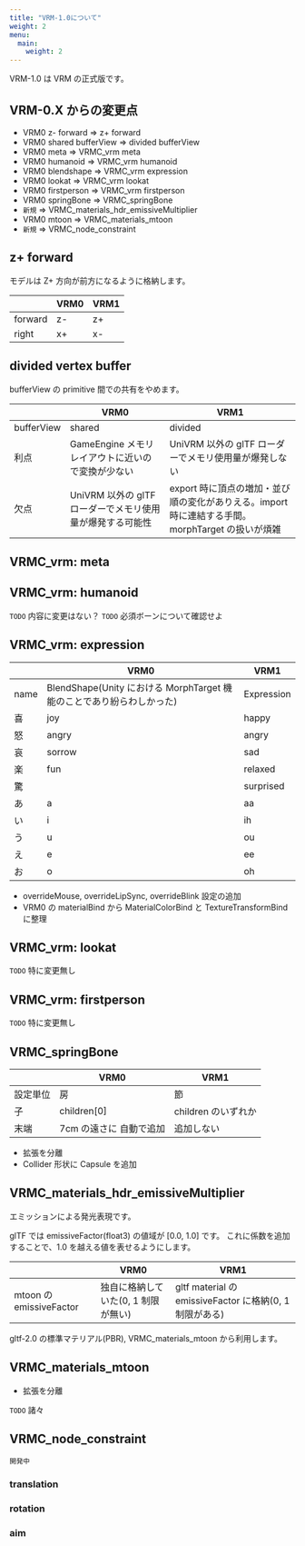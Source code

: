 ```yaml
---
title: "VRM-1.0について"
weight: 2
menu:
  main:
    weight: 2
---
```


VRM-1.0 は VRM の正式版です。

## VRM-0.X からの変更点

- VRM0 z- forward => z+ forward
- VRM0 shared bufferView => divided bufferView
- VRM0 meta => VRMC_vrm meta
- VRM0 humanoid => VRMC_vrm humanoid
- VRM0 blendshape => VRMC_vrm expression
- VRM0 lookat => VRMC_vrm lookat
- VRM0 firstperson => VRMC_vrm firstperson
- VRM0 springBone => VRMC_springBone
- `新規` => VRMC_materials_hdr_emissiveMultiplier
- VRM0 mtoon => VRMC_materials_mtoon
- `新規` => VRMC_node_constraint

## z+ forward

モデルは Z+ 方向が前方になるように格納します。

|         | VRM0 | VRM1 |
| ------- | ---- | ---- |
| forward | z-   | z+   |
| right   | x+   | x-   |

## divided vertex buffer

bufferView の primitive 間での共有をやめます。

|            | VRM0                                                      | VRM1                                                                                             |
| ---------- | --------------------------------------------------------- | ------------------------------------------------------------------------------------------------ |
| bufferView | shared                                                    | divided                                                                                          |
| 利点       | GameEngine メモリレイアウトに近いので変換が少ない         | UniVRM 以外の glTF ローダーでメモリ使用量が爆発しない                                            |
| 欠点       | UniVRM 以外の glTF ローダーでメモリ使用量が爆発する可能性 | export 時に頂点の増加・並び順の変化がありえる。import 時に連結する手間。morphTarget の扱いが煩雑 |

## VRMC_vrm: meta

## VRMC_vrm: humanoid

`TODO` 内容に変更はない？
`TODO` 必須ボーンについて確認せよ

## VRMC_vrm: expression

|      | VRM0                                                                  | VRM1       |
| ---- | --------------------------------------------------------------------- | ---------- |
| name | BlendShape(Unity における MorphTarget 機能のことであり紛らわしかった) | Expression |
| 喜   | joy                                                                   | happy      |
| 怒   | angry                                                                 | angry      |
| 哀   | sorrow                                                                | sad        |
| 楽   | fun                                                                   | relaxed    |
| 驚   |                                                                       | surprised  |
| あ   | a                                                                     | aa         |
| い   | i                                                                     | ih         |
| う   | u                                                                     | ou         |
| え   | e                                                                     | ee         |
| お   | o                                                                     | oh         |

- overrideMouse, overrideLipSync, overrideBlink 設定の追加
- VRM0 の materialBind から MaterialColorBind と TextureTransformBind に整理

## VRMC_vrm: lookat

`TODO` 特に変更無し

## VRMC_vrm: firstperson

`TODO` 特に変更無し

## VRMC_springBone

|          | VRM0                    | VRM1                |
| -------- | ----------------------- | ------------------- |
| 設定単位 | 房                      | 節                  |
| 子       | children[0]             | children のいずれか |
| 末端     | 7cm の遠さに 自動で追加 | 追加しない          |

- 拡張を分離
- Collider 形状に Capsule を追加

## VRMC_materials_hdr_emissiveMultiplier

エミッションによる発光表現です。

glTF では emissiveFactor(float3) の値域が [0.0, 1.0] です。
これに係数を追加することで、1.0 を越える値を表せるようにします。

|                         | VRM0                                | VRM1                                                    |
| ----------------------- | ----------------------------------- | ------------------------------------------------------- |
| mtoon の emissiveFactor | 独自に格納していた(0, 1 制限が無い) | gltf material の emissiveFactor に格納(0, 1 制限がある) |

gltf-2.0 の標準マテリアル(PBR), VRMC_materials_mtoon から利用します。

## VRMC_materials_mtoon

- 拡張を分離

`TODO` 諸々

## VRMC_node_constraint

`開発中`

### translation

### rotation

### aim

